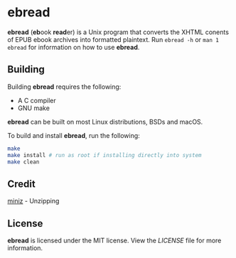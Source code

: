 # ebread
**ebread** (**eb**ook **read**er) is a Unix program that converts the XHTML
conents of EPUB ebook archives into formatted plaintext. Run `ebread -h` or
`man 1 ebread` for information on how to use **ebread**.

## Building
Building **ebread** requires the following:
* A C compiler
* GNU make

**ebread** can be built on most Linux distributions, BSDs and macOS.

To build and install **ebread**, run the following:
```bash
make
make install # run as root if installing directly into system
make clean
```

## Credit
[miniz](https://github.com/richgel999/miniz) - Unzipping

## License
**ebread** is licensed under the MIT license. View the *LICENSE* file for more
information.
